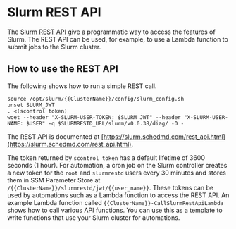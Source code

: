 # Slurm REST API

The [Slurm REST API](https://slurm.schedmd.com/rest_api.html) give a programmatic way to access the features of Slurm.
The REST API can be used, for example, to use a Lambda function to submit jobs to the Slurm cluster.

## How to use the REST API

The following shows how to run a simple REST call.

```
source /opt/slurm/{{ClusterName}}/config/slurm_config.sh
unset SLURM_JWT
. <(scontrol token)
wget --header "X-SLURM-USER-TOKEN: $SLURM_JWT" --header "X-SLURM-USER-NAME: $USER" -q $SLURMRESTD_URL/slurm/v0.0.38/diag/ -O -
```

The REST API is documented at [https://slurm.schedmd.com/rest_api.html](https://slurm.schedmd.com/rest_api.html).

The token returned by `scontrol token` has a default lifetime of 3600 seconds (1 hour).
For automation, a cron job on the Slurm controller creates a new token for the `root` and `slurmrestd` users every 30 minutes and stores them in SSM Parameter Store at `/{{ClusterName}}/slurmrestd/jwt/{{user_name}}`.
These tokens can be used by automations such as a Lambda function to access the REST API.
An example Lambda function called `{{ClusterName}}-CallSlurmRestApiLambda` shows how to call various API functions.
You can use this as a template to write functions that use your Slurm cluster for automations.
